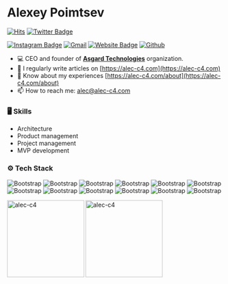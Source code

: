 # Alexey Poimtsev

[![Hits](https://hits.seeyoufarm.com/api/count/incr/badge.svg?url=https%3A%2F%2Fgithub.com%2Falec-c4%2Falec-c4&count_bg=%2379C83D&title_bg=%23555555&icon=&icon_color=%23E7E7E7&title=Profile+Views&edge_flat=false)](https://hits.seeyoufarm.com)
[![Twitter Badge](https://img.shields.io/badge/-Twitter-1da1f2?labelColor=1da1f2&logo=twitter&logoColor=white&link=https://twitter.com/alec_c4)](https://twitter.com/alec_c4)

[![Instagram Badge](https://img.shields.io/badge/-Instagram-purple?logo=instagram&logoColor=white&link=https://instagram.com/alec_c4/)](https://www.instagram.com/alec_c4)
[![Gmail](https://img.shields.io/badge/-Gmail-c14438?style=flat&logo=Gmail&logoColor=white)](mailto:alexey.poimtsev@gmail.com)
[![Website Badge](https://img.shields.io/badge/-Website-c14438?style=flat&logo=Google-Chrome&logoColor=white&link=https://alec-c4.com)](https://alec-c4.com)
[![Github](https://img.shields.io/github/followers/alec-c4?label=Follow&style=social)](https://github.com/alec-c4)

- 💻 CEO and founder of [**Asgard Technologies**](https://asgard.company) organization. 
- 📝 I regularly write articles on [https://alec-c4.com](https://alec-c4.com)
- 📄 Know about my experiences [https://alec-c4.com/about](https://alec-c4.com/about)
- 📫 How to reach me: alec@alec-c4.com

### 🖥 Skills

- Architecture
- Product management
- Project management
- MVP development
### ⚙️ Tech Stack

![Bootstrap](https://img.shields.io/badge/-Ruby-05122A?style=flat-square&logo=Ruby&color=353535) ![Bootstrap](https://img.shields.io/badge/-Ruby%20on%20Rails-05122A?style=flat-square&logo=Ruby-on-Rails&color=353535) ![Bootstrap](https://img.shields.io/badge/-PostgreSQL-05122A?style=flat-square&logo=PostgreSQL&color=353535) ![Bootstrap](https://img.shields.io/badge/-Elixir-05122A?style=flat-square&logo=Elixir&color=353535) ![Bootstrap](https://img.shields.io/badge/-Phoenix%20Framework-05122A?style=flat-square&logo=Phoenix-Framework&color=353535) ![Bootstrap](https://img.shields.io/badge/-Nestjs-05122A?style=flat-square&logo=Nestjs&color=353535) ![Bootstrap](https://img.shields.io/badge/-Astro-05122A?style=flat-square&logo=Astro&color=353535) ![Bootstrap](https://img.shields.io/badge/-Svelte-05122A?style=flat-square&logo=Svelte&color=353535) ![Bootstrap](https://img.shields.io/badge/-React-05122A?style=flat-square&logo=React&color=353535) ![Bootstrap](https://img.shields.io/badge/-Docker-05122A?style=flat-square&logo=Docker&color=353535) ![Bootstrap](https://img.shields.io/badge/-Terraform-05122A?style=flat-square&logo=Terraform&color=353535) ![Bootstrap](https://img.shields.io/badge/-Ansible-05122A?style=flat-square&logo=Ansible&color=353535)

<div>
  <img height="180em" align="left" src="https://github-readme-stats.vercel.app/api/top-langs?username=alec-c4&show_icons=true&locale=en&layout=compact" alt="alec-c4" />
  <img height="180em" src="https://github-readme-stats.vercel.app/api?username=alec-c4&show_icons=true&locale=en&theme=" alt="alec-c4" />
</div>
